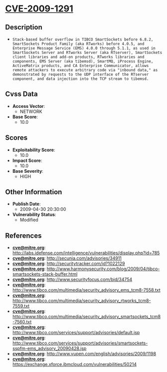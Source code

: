 
# [CVE-2009-1291](http://labs.idefense.com/intelligence/vulnerabilities/display.php?id=785)

## Description

- `Stack-based buffer overflow in TIBCO SmartSockets before 6.8.2, SmartSockets Product Family (aka RTworks) before 4.0.5, and Enterprise Message Service (EMS) 4.0.0 through 5.1.1, as used in SmartSockets Server and RTworks Server (aka RTserver), SmartSockets client libraries and add-on products, RTworks libraries and components, EMS Server (aka tibemsd), SmartMQ, iProcess Engine, ActiveMatrix products, and CA Enterprise Communicator, allows remote attackers to execute arbitrary code via "inbound data," as demonstrated by requests to the UDP interface of the RTserver component, and data injection into the TCP stream to tibemsd.`

## Cvss Data

- **Access Vector**:
  - NETWORK
- **Base Score**:
  - 10.0

## Scores

- **Exploitability Score**:
  - 10.0
- **Impact Score**:
  - 10.0
- **Base Severity**:
  - HIGH

## Other Information

- **Publish Date**:
  - 2009-04-30 20:30:00
- **Vulnerability Status**:
  - Modified

## References

- **cve@mitre.org**: http://labs.idefense.com/intelligence/vulnerabilities/display.php?id=785
- **cve@mitre.org**: http://secunia.com/advisories/34911
- **cve@mitre.org**: http://securitytracker.com/id?1022129
- **cve@mitre.org**: http://www.harmonysecurity.com/blog/2009/04/tibco-smartsockets-stack-buffer.html
- **cve@mitre.org**: http://www.securityfocus.com/bid/34754
- **cve@mitre.org**: http://www.tibco.com/multimedia/security_advisory_ems_tcm8-7558.txt
- **cve@mitre.org**: http://www.tibco.com/multimedia/security_advisory_rtworks_tcm8-7559.txt
- **cve@mitre.org**: http://www.tibco.com/multimedia/security_advisory_smartsockets_tcm8-7560.txt
- **cve@mitre.org**: http://www.tibco.com/services/support/advisories/default.jsp
- **cve@mitre.org**: http://www.tibco.com/services/support/advisories/smartsockets-sspfm-ems_advisory_20090428.jsp
- **cve@mitre.org**: http://www.vupen.com/english/advisories/2009/1198
- **cve@mitre.org**: https://exchange.xforce.ibmcloud.com/vulnerabilities/50214
